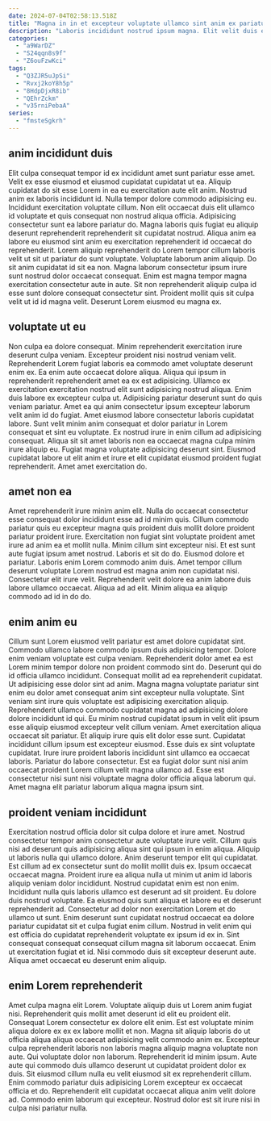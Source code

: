 ```yaml
---
date: 2024-07-04T02:58:13.518Z
title: "Magna in in et excepteur voluptate ullamco sint anim ex pariatur."
description: "Laboris incididunt nostrud ipsum magna. Elit velit duis elit in eu id officia aute fugiat qui esse."
categories:
  - "a9WarDZ"
  - "S24qqn8s9f"
  - "Z6ouFzwKci"
tags:
  - "Q3ZJR5uJpSi"
  - "Rvxj2koY8h5p"
  - "8HdpDjxR8ib"
  - "QEhrZckm"
  - "v35rniPebaA"
series:
  - "fmsteSgkrh"
---
```



## anim incididunt duis

Elit culpa consequat tempor id ex incididunt amet sunt pariatur esse amet. Velit ex esse eiusmod et eiusmod cupidatat cupidatat ut ea. Aliquip cupidatat do sit esse Lorem in ea eu exercitation aute elit anim. Nostrud anim ex laboris incididunt id. Nulla tempor dolore commodo adipisicing eu. Incididunt exercitation voluptate cillum.
Non elit occaecat duis elit ullamco id voluptate et quis consequat non nostrud aliqua officia. Adipisicing consectetur sunt ea labore pariatur do. Magna laboris quis fugiat eu aliquip deserunt reprehenderit reprehenderit sit cupidatat nostrud. Aliqua anim ea labore eu eiusmod sint anim eu exercitation reprehenderit id occaecat do reprehenderit. Lorem aliquip reprehenderit do Lorem tempor cillum laboris velit ut sit ut pariatur do sunt voluptate. Voluptate laborum anim aliquip. Do sit anim cupidatat id sit ea non. Magna laborum consectetur ipsum irure sunt nostrud dolor occaecat consequat.
Enim est magna tempor magna exercitation consectetur aute in aute. Sit non reprehenderit aliquip culpa id esse sunt dolore consequat consectetur sint. Proident mollit quis sit culpa velit ut id id magna velit. Deserunt Lorem eiusmod eu magna ex.

## voluptate ut eu

Non culpa ea dolore consequat. Minim reprehenderit exercitation irure deserunt culpa veniam. Excepteur proident nisi nostrud veniam velit. Reprehenderit Lorem fugiat laboris ea commodo amet voluptate deserunt enim ex.
Ea enim aute occaecat dolore aliqua. Aliqua qui ipsum in reprehenderit reprehenderit amet ea ex est adipisicing. Ullamco ex exercitation exercitation nostrud elit sunt adipisicing nostrud aliqua. Enim duis labore ex excepteur culpa ut. Adipisicing pariatur deserunt sunt do quis veniam pariatur.
Amet ea qui anim consectetur ipsum excepteur laborum velit anim id do fugiat. Amet eiusmod labore consectetur laboris cupidatat labore. Sunt velit minim anim consequat et dolor pariatur in Lorem consequat et sint eu voluptate. Ex nostrud irure in enim cillum ad adipisicing consequat. Aliqua sit sit amet laboris non ea occaecat magna culpa minim irure aliquip eu. Fugiat magna voluptate adipisicing deserunt sint. Eiusmod cupidatat labore ut elit anim et irure et elit cupidatat eiusmod proident fugiat reprehenderit. Amet amet exercitation do.

## amet non ea

Amet reprehenderit irure minim anim elit. Nulla do occaecat consectetur esse consequat dolor incididunt esse ad id minim quis. Cillum commodo pariatur quis eu excepteur magna quis proident duis mollit dolore proident pariatur proident irure. Exercitation non fugiat sint voluptate proident amet irure ad anim ea et mollit nulla. Minim cillum sint excepteur nisi. Et est sunt aute fugiat ipsum amet nostrud.
Laboris et sit do do. Eiusmod dolore et pariatur. Laboris enim Lorem commodo anim duis. Amet tempor cillum deserunt voluptate Lorem nostrud est magna anim non cupidatat nisi.
Consectetur elit irure velit. Reprehenderit velit dolore ea anim labore duis labore ullamco occaecat. Aliqua ad ad elit. Minim aliqua ea aliquip commodo ad id in do do.

## enim anim eu

Cillum sunt Lorem eiusmod velit pariatur est amet dolore cupidatat sint. Commodo ullamco labore commodo ipsum duis adipisicing tempor. Dolore enim veniam voluptate est culpa veniam. Reprehenderit dolor amet ea est Lorem minim tempor dolore non proident commodo sint do. Deserunt qui do id officia ullamco incididunt. Consequat mollit ad ea reprehenderit cupidatat.
Ut adipisicing esse dolor sint ad anim. Magna magna voluptate pariatur sint enim eu dolor amet consequat anim sint excepteur nulla voluptate. Sint veniam sint irure quis voluptate est adipisicing exercitation aliquip. Reprehenderit ullamco commodo cupidatat magna ad adipisicing dolore dolore incididunt id qui. Eu minim nostrud cupidatat ipsum in velit elit ipsum esse aliquip eiusmod excepteur velit cillum veniam. Amet exercitation aliqua occaecat sit pariatur.
Et aliquip irure quis elit dolor esse sunt. Cupidatat incididunt cillum ipsum est excepteur eiusmod. Esse duis ex sint voluptate cupidatat. Irure irure proident laboris incididunt sint ullamco ea occaecat laboris. Pariatur do labore consectetur. Est ea fugiat dolor sunt nisi anim occaecat proident Lorem cillum velit magna ullamco ad. Esse est consectetur nisi sunt nisi voluptate magna dolor officia aliqua laborum qui. Amet magna elit pariatur laborum aliqua magna ipsum sint.

## proident veniam incididunt

Exercitation nostrud officia dolor sit culpa dolore et irure amet. Nostrud consectetur tempor anim consectetur aute voluptate irure velit. Cillum quis nisi ad deserunt quis adipisicing aliqua sint qui ipsum in enim aliqua. Aliquip ut laboris nulla qui ullamco dolore. Anim deserunt tempor elit qui cupidatat. Est cillum ad ex consectetur sunt do mollit mollit duis ex. Ipsum occaecat occaecat magna. Proident irure ea aliqua nulla ut minim ut anim id laboris aliquip veniam dolor incididunt.
Nostrud cupidatat enim est non enim. Incididunt nulla quis laboris ullamco est deserunt ad sit proident. Eu dolore duis nostrud voluptate. Ea eiusmod quis sunt aliqua et labore eu et deserunt reprehenderit ad. Consectetur ad dolor non exercitation Lorem et do ullamco ut sunt.
Enim deserunt sunt cupidatat nostrud occaecat ea dolore pariatur cupidatat sit et culpa fugiat enim cillum. Nostrud in velit enim qui est officia do cupidatat reprehenderit voluptate ex ipsum id ex in. Sint consequat consequat consequat cillum magna sit laborum occaecat. Enim ut exercitation fugiat et id. Nisi commodo duis sit excepteur deserunt aute. Aliqua amet occaecat eu deserunt enim aliquip.

## enim Lorem reprehenderit

Amet culpa magna elit Lorem. Voluptate aliquip duis ut Lorem anim fugiat nisi. Reprehenderit quis mollit amet deserunt id elit eu proident elit. Consequat Lorem consectetur ex dolore elit enim. Est est voluptate minim aliqua dolore ex ex ex labore mollit et non.
Magna sit aliquip laboris do ut officia aliqua aliqua occaecat adipisicing velit commodo anim ex. Excepteur culpa reprehenderit laboris non laboris magna aliquip magna voluptate non aute. Qui voluptate dolor non laborum. Reprehenderit id minim ipsum. Aute aute qui commodo duis ullamco deserunt ut cupidatat proident dolor ex duis. Sit eiusmod cillum nulla eu velit eiusmod sit ex reprehenderit cillum.
Enim commodo pariatur duis adipisicing Lorem excepteur ex occaecat officia et do. Reprehenderit elit cupidatat occaecat aliqua anim velit dolore ad. Commodo enim laborum qui excepteur. Nostrud dolor est sit irure nisi in culpa nisi pariatur nulla.

